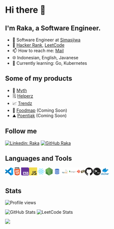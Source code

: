 # Hi there 👋

## I'm Raka, a Software Engineer.

- 🔭 Software Engineer at [Simasjiwa](https://simasjiwa.co.id)
- 🏅 [Hacker Rank](https://www.hackerrank.com/profile/Ryuda__), [LeetCode](https://leetcode.com/u/ryuda)
- 📫 How to reach me: [Mail](mailto:raka.yuda.pradipta@gmail.com)
- 🌐 Indonesian, English, Javanese
- 📖 Currently learning: Go, Kubernetes

## Some of my products

- 🗿 [Myth](https://myth.ryuda.me)
- 🗒️ [Helperz](https://helperz.ryuda.me)
- 📈 [Trendz](https://trendz.ryuda.me)
- 🍛 [Foodmap](https://github.com/raka-yuda/foodmap) (Coming Soon)
- ⛰️ [Poentjak](https://github.com/raka-yuda/poentjak) (Coming Soon)

## Follow me
[![Linkedin: Raka](https://img.shields.io/badge/-Raka-blue?style=flat-square&logo=Linkedin&logoColor=white&link=https://www.linkedin.com/in/raka-yuda-pradipta/)](https://www.linkedin.com/in/raka-yuda-pradipta/)
[![GitHub Raka](https://img.shields.io/github/followers/raka-yuda?label=follow&style=social)](https://github.com/raka-yuda)

## Languages and Tools

<img align="left" alt="Visual Studio Code" width="26px" src="https://raw.githubusercontent.com/github/explore/80688e429a7d4ef2fca1e82350fe8e3517d3494d/topics/visual-studio-code/visual-studio-code.png" />
<img align="left" alt="HTML5" width="26px" src="https://raw.githubusercontent.com/github/explore/80688e429a7d4ef2fca1e82350fe8e3517d3494d/topics/html/html.png" />
<img align="left" alt="CSS3" width="26px" src="https://raw.githubusercontent.com/github/explore/80688e429a7d4ef2fca1e82350fe8e3517d3494d/topics/css/css.png" />
<img align="left" alt="JavaScript" width="26px" src="https://raw.githubusercontent.com/github/explore/80688e429a7d4ef2fca1e82350fe8e3517d3494d/topics/javascript/javascript.png" />
<img align="left" alt="React" width="26px" src="https://raw.githubusercontent.com/github/explore/80688e429a7d4ef2fca1e82350fe8e3517d3494d/topics/react/react.png" />
<img align="left" alt="Node.js" width="26px" src="https://raw.githubusercontent.com/github/explore/80688e429a7d4ef2fca1e82350fe8e3517d3494d/topics/nodejs/nodejs.png" />
<img align="left" alt="SQL" width="26px" src="https://raw.githubusercontent.com/github/explore/80688e429a7d4ef2fca1e82350fe8e3517d3494d/topics/sql/sql.png" />
<img align="left" alt="MySQL" width="26px" src="https://raw.githubusercontent.com/github/explore/80688e429a7d4ef2fca1e82350fe8e3517d3494d/topics/mysql/mysql.png" />
<img align="left" alt="MongoDB" width="26px" src="https://raw.githubusercontent.com/github/explore/80688e429a7d4ef2fca1e82350fe8e3517d3494d/topics/mongodb/mongodb.png" />
<img align="left" alt="Git" width="26px" src="https://raw.githubusercontent.com/github/explore/80688e429a7d4ef2fca1e82350fe8e3517d3494d/topics/git/git.png" />
<img align="left" alt="GitHub" width="26px" src="https://raw.githubusercontent.com/github/explore/78df643247d429f6cc873026c0622819ad797942/topics/github/github.png" />
<img align="left" alt="Terminal" width="26px" src="https://raw.githubusercontent.com/github/explore/80688e429a7d4ef2fca1e82350fe8e3517d3494d/topics/terminal/terminal.png" />
<img align="left" alt="Docker" width="26px" src="https://raw.githubusercontent.com/github/explore/80688e429a7d4ef2fca1e82350fe8e3517d3494d/topics/docker/docker.png" />
<br />
<br />

## Stats
![Profile views](https://komarev.com/ghpvc/?username=raka-yuda&color=bf9270)<br />
<p>
  <img src="https://github-readme-stats.vercel.app/api?username=raka-yuda&show_icons=true&theme=moltack" alt="GitHub Stats" height="195"/>
  <img src="https://leetcard.jacoblin.cool/ryuda?theme=dark&font=Lato&height=195" alt="LeetCode Stats"/>
</p>

![](https://hit.yhype.me/github/profile?account_id=30462016)


